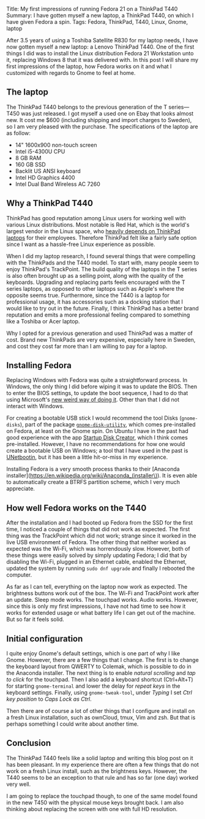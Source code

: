 Title: My first impressions of running Fedora 21 on a ThinkPad T440
Summary: I have gotten myself a new laptop, a ThinkPad T440, on which I have given Fedora a spin.
Tags: Fedora, ThinkPad, T440, Linux, Gnome, laptop

After 3.5 years of using a Toshiba Satellite R830 for my laptop needs, I have
now gotten myself a new laptop: a Lenovo ThinkPad T440. One of the first things
I did was to install the Linux distribution Fedora 21 Workstation unto it,
replacing Windows 8 that it was delivered with. In this post I will share my
first impressions of the laptop, how Fedora works on it and what I customized
with regards to Gnome to feel at home.

## The laptop

The ThinkPad T440 belongs to the previous generation of the T series—T450 was
just released. I got myself a used one on Ebay that looks almost new. It cost
me $600 (including shipping and import charges to Sweden), so I am very pleased
with the purchase. The specifications of the laptop are as follow:

* 14" 1600x900 non-touch screen
* Intel i5-4300U CPU
* 8 GB RAM
* 160 GB SSD
* Backlit US ANSI keyboard
* Intel HD Graphics 4400
* Intel Dual Band Wireless AC 7260

## Why a ThinkPad T440

ThinkPad has good reputation among Linux users for working well with various
Linux distributions. Most notable is Red Hat, which is the world's largest
vendor in the Linux space, who [heavily depends on ThinkPad
laptops](http://arstechnica.com/civis/viewtopic.php?f=16&t=1223953) for their
employees. Therefore ThinkPad felt like a fairly safe option since I want as a
hassle-free Linux experience as possible.

When I did my laptop research, I found several things that were compelling with
the ThinkPads and the T440 model. To start with, many people seem to enjoy
ThinkPad's TrackPoint. The build quality of the laptops in the T series is also
often brought up as a selling point, along with the quality of the keyboards.
Upgrading and replacing parts feels encouraged with the T series laptops, as
opposed to other laptops such as Apple's where the opposite seems true.
Furthermore, since the T440 is a laptop for professional usage, it has
accessories such as a docking station that I would like to try out in the
future. Finally, I think ThinkPad has a better brand reputation and emits a
more professional feeling compared to something like a Toshiba or Acer laptop.

Why I opted for a previous generation and used ThinkPad was a matter of cost.
Brand new ThinkPads are very expensive, especially here in Sweden, and cost
they cost far more than I am willing to pay for a laptop.

## Installing Fedora

Replacing Windows with Fedora was quite a straightforward process. In Windows,
the only thing I did before wiping it was to update the BIOS. Then to enter the
BIOS settings, to update the boot sequence, I had to do that using Microsoft's
[new weird way of doing it](http://support.lenovo.com/en/documents/ht076906).
Other than that I did not interact with Windows.

For creating a bootable USB stick I would recommend the tool Disks
(`gnome-disks`), part of the package
[`gnome-disk-utility`](https://apps.fedoraproject.org/packages/gnome-disk-utility),
which comes pre-installed on Fedora, at least on the Gnome spin. On Ubuntu I
have in the past had good experience with the app [Startup Disk
Creator](https://apps.ubuntu.com/cat/applications/usb-creator-gtk/), which I
think comes pre-installed. However, I have no recommendations for how one would
create a bootable USB on Windows; a tool that I have used in the past is
[UNetbootin](http://unetbootin.sourceforge.net/), but it has been a little
hit-or-miss in my experience.

Installing Fedora is a very smooth process thanks to their [Anaconda
installer](https://en.wikipedia.org/wiki/Anaconda_(installer\)). It is even
able to automatically create a BTRFS partition scheme, which I very much
appreciate.

## How well Fedora works on the T440

After the installation and I had booted up Fedora from the SSD for the first
time, I noticed a couple of things that did not work as expected. The first
thing was the TrackPoint which did not work; strange since it worked in the
live USB environment of Fedora. The other thing that neither worked as expected
was the Wi-Fi, which was horrendously slow. However, both of these things were
easily solved by simply updating Fedora; I did that by disabling the Wi-Fi,
plugged in an Ethernet cable, enabled the Ethernet, updated the system by
running `sudo dnf upgrade` and finally I rebooted the computer.

As far as I can tell, everything on the laptop now work as expected. The
brightness buttons work out of the box. The Wi-Fi and TrackPoint work after an
update. Sleep mode works. The touchpad works. Audio works. However, since this
is only my first impressions, I have not had time to see how it works for
extended usage or what battery life I can get out of the machine. But so far it
feels solid.

## Initial configuration

I quite enjoy Gnome's default settings, which is one part of why I like Gnome.
However, there are a few things that I change. The first is to change the
keyboard layout from QWERTY to Colemak, which is possible to do in the Anaconda
installer. The next thing is to enable *natural scrolling* and *tap to click*
for the touchpad. Then I also add a keyboard shortcut (Ctrl+Alt+T) for starting
`gnome-terminal` and lower the delay for *repeat keys* in the keyboard
settings. Finally, using `gnome-tweak-tool`, under *Typing* I set *Ctrl key
position* to *Caps Lock as Ctrl*.

Then there are of course a lot of other things that I configure and install on
a fresh Linux installation, such as ownCloud, tmux, Vim and zsh. But that is
perhaps something I could write about another time.

## Conclusion

The ThinkPad T440 feels like a solid laptop and writing this blog post on it
has been pleasant. In my experience there are often a few things that do not
work on a fresh Linux install, such as the brightness keys. However, the T440
seems to be an exception to that rule and has so far (one day) worked very
well.

I am going to replace the touchpad though, to one of the same model found in
the new T450 with the physical mouse keys brought back. I am also thinking
about replacing the screen with one with full HD resolution.
